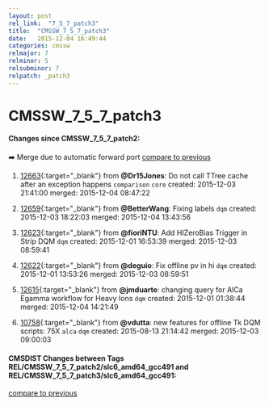 ```yaml
---
layout: post
rel_link:  "7_5_7_patch3"
title:  "CMSSW_7_5_7_patch3"
date:   2015-12-04 16:49:44
categories: cmssw
relmajor: 7
relminor: 5
relsubminor: 7
relpatch: _patch3
---
```


# CMSSW_7_5_7_patch3
#### Changes since CMSSW_7_5_7_patch2:

:arrow_right: Merge due to automatic forward port
[compare to previous](https://github.com/cms-sw/cmssw/compare/CMSSW_7_5_7_patch2...CMSSW_7_5_7_patch3)



1. [12663](http://github.com/cms-sw/cmssw/pull/12663){:target="_blank"}  from **@Dr15Jones**: Do not call TTree cache after an exception happens `comparison`  `core`  created: 2015-12-03 21:41:00 merged: 2015-12-04 08:47:22

2. [12659](http://github.com/cms-sw/cmssw/pull/12659){:target="_blank"}  from **@BetterWang**: Fixing labels `dqm`  created: 2015-12-03 18:22:03 merged: 2015-12-04 13:43:56

3. [12623](http://github.com/cms-sw/cmssw/pull/12623){:target="_blank"}  from **@fioriNTU**: Add HIZeroBias Trigger in Strip DQM `dqm`  created: 2015-12-01 16:53:39 merged: 2015-12-03 08:59:41

4. [12622](http://github.com/cms-sw/cmssw/pull/12622){:target="_blank"}  from **@deguio**: Fix offline pv in hi `dqm`  created: 2015-12-01 13:53:26 merged: 2015-12-03 08:59:51

5. [12615](http://github.com/cms-sw/cmssw/pull/12615){:target="_blank"}  from **@jmduarte**: changing query for AlCa Egamma workflow for Heavy Ions `dqm`  created: 2015-12-01 01:38:44 merged: 2015-12-04 14:21:49

6. [10758](http://github.com/cms-sw/cmssw/pull/10758){:target="_blank"}  from **@vdutta**: new features for offline Tk DQM scripts: 75X `alca`  `dqm`  created: 2015-08-13 21:14:42 merged: 2015-12-03 09:00:03

#### CMSDIST Changes between Tags REL/CMSSW_7_5_7_patch2/slc6_amd64_gcc491 and REL/CMSSW_7_5_7_patch3/slc6_amd64_gcc491:

[compare to previous](https://github.com/cms-sw/cmsdist/compare/REL/CMSSW_7_5_7_patch2/slc6_amd64_gcc491...REL/CMSSW_7_5_7_patch3/slc6_amd64_gcc491)


